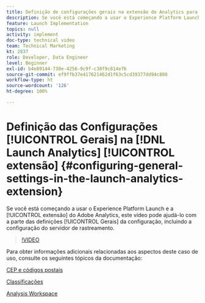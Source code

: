 ```yaml
---
title: Definição de configurações gerais na extensão do Analytics para o Launch
description: Se você está começando a usar o Experience Platform Launch, e a extensão do Adobe Analytics, este vídeo poderá ajudá-lo com a parte de definições gerais da configuração, incluindo a configuração do servidor de rastreamento.
feature: Launch Implementation
topics: null
activity: implement
doc-type: technical video
team: Technical Marketing
kt: 2837
role: Developer, Data Engineer
level: Beginner
exl-id: b4e89144-730e-4256-9c9f-c38f9c814e7b
source-git-commit: ef9ffb37e417621462d1f63c5cd39377dd94c800
workflow-type: ht
source-wordcount: '126'
ht-degree: 100%

---
```


# Definição das Configurações [!UICONTROL Gerais] na [!DNL Launch Analytics] [!UICONTROL extensão] {#configuring-general-settings-in-the-launch-analytics-extension}

Se você está começando a usar o Experience Platform Launch e a [!UICONTROL extensão] do Adobe Analytics, este vídeo pode ajudá-lo com a parte das definições [!UICONTROL Gerais] da configuração, incluindo a configuração do servidor de rastreamento.

>[!VIDEO](https://video.tv.adobe.com/v/27093/?quality=9)

Para obter informações adicionais relacionadas aos aspectos deste caso de uso, consulte os seguintes tópicos da documentação:

[CEP e códigos postais](https://experienceleague.adobe.com/docs/analytics/components/dimensions/zip-code.html?lang=pt-BR)

[Classificações](https://experienceleague.adobe.com/docs/analytics/components/classifications/c-classifications.html?lang=pt-BR)

[Analysis Workspace](https://experienceleague.adobe.com/docs/analytics/analyze/analysis-workspace/analysis-workspace-features.html?lang=pt-BR)
